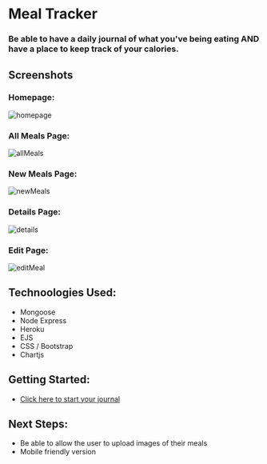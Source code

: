 # Meal Tracker

### Be able to have a daily journal of what you've being eating AND have a place to keep track of your calories. 

## Screenshots 

### Homepage:
![homepage](https://i.imgur.com/nRTWKX5.png)

### All Meals Page:
![allMeals](https://i.imgur.com/1jNJSct.png)

### New Meals Page:
![newMeals](https://i.imgur.com/A03SwPa.png)

### Details Page:
![details](https://i.imgur.com/k6INKzW.png)

### Edit Page:
![editMeal](https://i.imgur.com/JSavFDs.png)

## Technoologies Used:
* Mongoose
* Node Express
* Heroku
* EJS
* CSS / Bootstrap
* Chartjs

## Getting Started:
* [Click here to start your journal](https://meals-tracker.herokuapp.com/)

## Next Steps:
* Be able to allow the user to upload images of their meals
* Mobile friendly version
